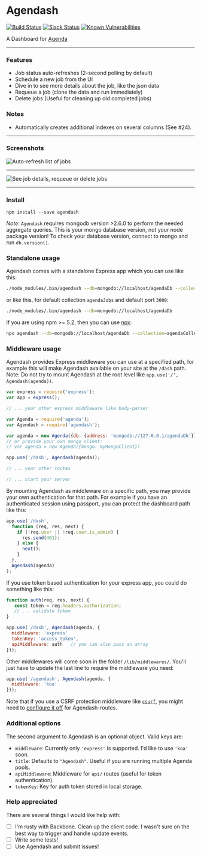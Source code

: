 # Agendash
[![Build Status](https://travis-ci.org/agenda/agendash.svg)](https://travis-ci.org/agenda/agendash)
<a href="https://slackin-ekwifvcwbr.now.sh/"><img src="https://slackin-ekwifvcwbr.now.sh/badge.svg" alt="Slack Status"></a>
[![Known Vulnerabilities](https://snyk.io/test/github/agenda/agendash/badge.svg?targetFile=package.json)](https://snyk.io/test/github/agenda/agendash?targetFile=package.json)

A Dashboard for [Agenda](https://github.com/agenda/agenda)

---

### Features

- Job status auto-refreshes (2-second polling by default)
- Schedule a new job from the UI
- Dive in to see more details about the job, like the json data
- Requeue a job (clone the data and run immediately)
- Delete jobs (Useful for cleaning up old completed jobs)

### Notes

 - Automatically creates additional indexes on several columns (See #24).

---

### Screenshots

![Auto-refresh list of jobs](all-jobs.png)

---

![See job details, requeue or delete jobs](job-details.png)

---

### Install

```
npm install --save agendash
```

*Note*: `Agendash` requires mongodb version >2.6.0 to perform the needed aggregate queries. This is your mongo database version, not your node package version! To check your database version, connect to mongo and run `db.version()`.

### Standalone usage

Agendash comes with a standalone Express app which you can use like this:

```bash
./node_modules/.bin/agendash --db=mongodb://localhost/agendaDb --collection=agendaCollection --port=3001
```

or like this, for default collection `agendaJobs` and default port `3000`:

```bash
./node_modules/.bin/agendash --db=mongodb://localhost/agendaDb
```

If you are using npm >= 5.2, then you can use [npx](https://medium.com/@maybekatz/introducing-npx-an-npm-package-runner-55f7d4bd282b):

```bash
npx agendash --db=mongodb://localhost/agendaDb --collection=agendaCollection --port=3001
```

### Middleware usage

Agendash provides Express middleware you can use at a specified path, for example this will
make Agendash available on your site at the `/dash` path. Note: Do not try to mount Agendash
at the root level like `app.use('/', Agendash(agenda))`.

```js
var express = require('express');
var app = express();

// ... your other express middleware like body-parser

var Agenda = require('agenda');
var Agendash = require('agendash');

var agenda = new Agenda({db: {address: 'mongodb://127.0.0.1/agendaDb'}});
// or provide your own mongo client:
// var agenda = new Agenda({mongo: myMongoClient})

app.use('/dash', Agendash(agenda));

// ... your other routes

// ... start your server
```

By mounting Agendash as middleware on a specific path, you may provide your
own authentication for that path. For example if you have an authenticated
session using passport, you can protect the dashboard path like this:

```js
app.use('/dash',
  function (req, res, next) {
    if (!req.user || !req.user.is_admin) {
      res.send(401);
    } else {
      next();
    }
  },
  Agendash(agenda)
);
```

If you use token based authentication for your express app, you could do something like this:

```js
function auth(req, res, next) {
   const token = req.headers.authorization;
   // ... validate token
}

app.use('/dash', Agendash(agenda, {
  middleware: 'express'
  tokenKey: 'access_token',
  apiMiddleware: auth 	// you can also pass an array
}));
```

Other middlewares will come soon in the folder `/lib/middlewares/`.
You'll just have to update the last line to require the middleware you need:

```js
app.use('/agendash', Agendash(agenda, {
  middleware: 'koa'
}));
```

Note that if you use a CSRF protection middleware like [`csurf`](https://www.npmjs.com/package/csurf), you might need to [configure it off](https://github.com/agenda/agendash/issues/23#issuecomment-270917949) for Agendash-routes.

### Additional options

The second argument to Agendash is an optional object. Valid keys are:

- `middleware`: Currently only `'express'` is supported. I'd like to use `'koa'` soon.
- `title`: Defaults to `"Agendash"`. Useful if you are running multiple Agenda pools.
- `apiMiddleware`: Middleware for `api/` routes (useful for token authentication).
- `tokenKey`: Key for auth token stored in local storage.

### Help appreciated

There are several things I would like help with:

-  [ ] I'm rusty with Backbone. Clean up the client code. I wasn't sure on the best way to trigger and handle update events.
-  [ ] Write some tests!
-  [ ] Use Agendash and submit issues!
